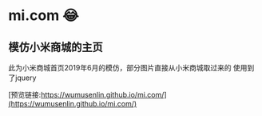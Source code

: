# mi.com 😂
## 模仿小米商城的主页

此为小米商城首页2019年6月的模仿，部分图片直接从小米商城取过来的
使用到了jquery

[预览链接:https://wumusenlin.github.io/mi.com/](https://wumusenlin.github.io/mi.com/)
